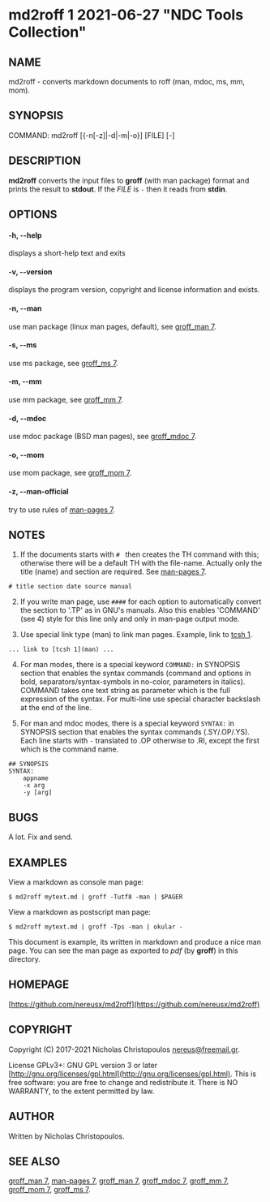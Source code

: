# md2roff 1 2021-06-27 "NDC Tools Collection"

## NAME
md2roff \- converts markdown documents to roff (man, mdoc, ms, mm, mom).

## SYNOPSIS
COMMAND: md2roff [{-n[-z]|-d|-m|-o}] [FILE] [-]

## DESCRIPTION
**md2roff** converts the input files to **groff** (with man package) format
and prints the result to **stdout**. If the *FILE* is `-` then it reads
from **stdin**.

## OPTIONS

#### -h, --help
displays a short-help text and exits

#### -v, --version
displays the program version, copyright and license information and exists.

#### -n, --man
use man package (linux man pages, default), see [groff_man 7](man).

#### -s, --ms
use ms package, see [groff_ms 7](man).

#### -m, --mm
use mm package, see [groff_mm 7](man).

#### -d, --mdoc
use mdoc package (BSD man pages), see [groff_mdoc 7](man).

#### -o, --mom
use mom package, see [groff_mom 7](man).

#### -z, --man-official
try to use rules of [man-pages 7](man).

## NOTES
1. If the documents starts with `# ` then creates the TH command with this;
otherwise there will be a default TH with the file-name. Actually only the
title (name) and section are required. See [man-pages 7](man).
```
# title section date source manual
```

2. If you write man page, use `####` for each option to automatically convert
the section to '.TP' as in GNU's manuals. Also this enables 'COMMAND' (see 4)
style for this line only and only in man-page output mode.

3. Use special link type (man) to link man pages.
Example, link to [tcsh 1](man).
```
... link to [tcsh 1](man) ...
```

4. For man modes, there is a special keyword `COMMAND:` in SYNOPSIS
   section that enables the syntax commands (command and options in bold,
   separators/syntax-symbols in no-color, parameters in italics).
   COMMAND takes one text string as parameter which is the full expression of
   the syntax. For multi-line use special character backslash at the end of the line.

5. For man and mdoc modes, there is a special keyword `SYNTAX:` in SYNOPSIS
   section that enables the syntax commands (.SY/.OP/.YS). Each line starts with
   `-` translated to .OP otherwise to .RI, except the first which is the command
   name.
```
## SYNOPSIS
SYNTAX:
	appname
	-x arg
	-y [arg]
```


## BUGS
A lot. Fix and send.

## EXAMPLES
View a markdown as console man page:
```
$ md2roff mytext.md | groff -Tutf8 -man | $PAGER
```

View a markdown as postscript man page:
```
$ md2roff mytext.md | groff -Tps -man | okular -
```

This document is example, its written in markdown and produce a nice man page.
You can see the man page as exported to _pdf_ (by **groff**) in this directory.

## HOMEPAGE
[https://github.com/nereusx/md2roff](https://github.com/nereusx/md2roff)

## COPYRIGHT
Copyright (C) 2017-2021 Nicholas Christopoulos [nereus@freemail.gr](nereus@freemail.gr).

License GPLv3+: GNU GPL version 3 or later [http://gnu.org/licenses/gpl.html](http://gnu.org/licenses/gpl.html).
This is free software: you are free to change and redistribute it.
There is NO WARRANTY, to the extent permitted by law.

## AUTHOR
Written by Nicholas Christopoulos.

## SEE ALSO
[groff_man 7](man), [man-pages 7](man),
[groff_man 7](man), [groff_mdoc 7](man),
[groff_mm 7](man), [groff_mom 7](man),
[groff_ms 7](man).


